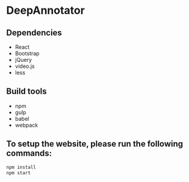 # DeepAnnotator
## Dependencies
* React
* Bootstrap
* jQuery
* video.js
* less

## Build tools
* npm
* gulp
* babel
* webpack

## To setup the website, please run the following commands:
```bash
npm install
npm start
```
